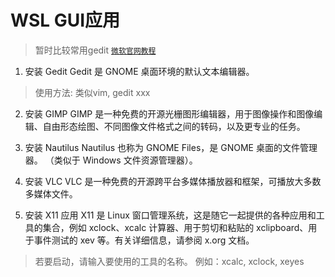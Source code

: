 # WSL GUI应用

>暂时比较常用gedit
>[`微软官网教程`](https://learn.microsoft.com/zh-cn/windows/wsl/tutorials/gui-apps)

 1. 安装 Gedit
   Gedit 是 GNOME 桌面环境的默认文本编辑器。
   >使用方法: 类似vim, gedit xxx

 2. 安装 GIMP
   GIMP 是一种免费的开源光栅图形编辑器，用于图像操作和图像编辑、自由形态绘图、不同图像文件格式之间的转码，以及更专业的任务。 

 3. 安装 Nautilus
   Nautilus 也称为 GNOME Files，是 GNOME 桌面的文件管理器。 （类似于 Windows 文件资源管理器）。

 4. 安装 VLC
   VLC 是一种免费的开源跨平台多媒体播放器和框架，可播放大多数多媒体文件。

 5. 安装 X11 应用
   X11 是 Linux 窗口管理系统，这是随它一起提供的各种应用和工具的集合，例如 xclock、xcalc 计算器、用于剪切和粘贴的 xclipboard、用于事件测试的 xev 等。有关详细信息，请参阅 x.org 文档。

   >若要启动，请输入要使用的工具的名称。 例如：xcalc, xclock, xeyes
   